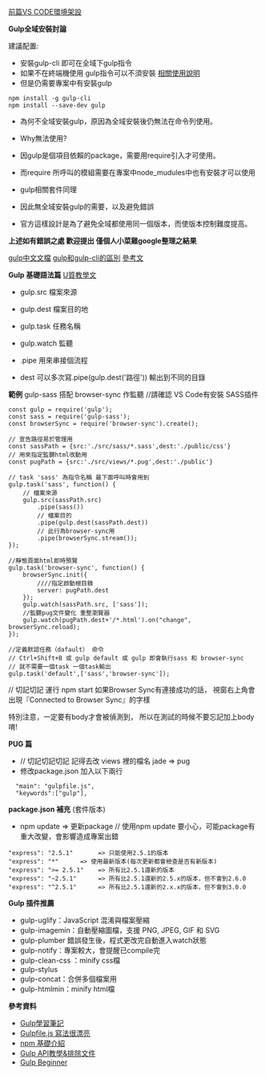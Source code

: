 [前篇VS CODE環境架設](https://ithelp.ithome.com.tw/articles/10192827)

**Gulp全域安裝討論**

建議配置:
* 安裝gulp-cli 即可在全域下gulp指令
* 如果不在終端機使用 gulp指令可以不須安裝 [相關使用說明](https://tangshuang.gitbooks.io/gulp-chinese-guide/content/cli/)
* 但是仍需要專案中有安裝gulp
```
npm install -g gulp-cli
npm install --save-dev gulp
```
* 為何不全域安裝gulp，原因為全域安裝後仍無法在命令列使用。
* Why無法使用?
* 因gulp是個項目依賴的package，需要用require引入才可使用。
* 而require 所呼叫的模組需要在專案中node_mudules中也有安裝才可以使用
* gulp相關套件同理
* 因此無全域安裝gulp的需要，以及避免錯誤

* 官方這樣設計是為了避免全域都使用同一個版本，而使版本控制難度提高。

**上述如有錯誤之處 歡迎提出 僅個人小菜雞google整理之結果**

[gulp中文文檔](https://tangshuang.gitbooks.io/gulp-chinese-guide/content/start/)
[gulp和gulp-cli的區別](https://feizhaojun.com/?p=570)
[參考文](https://www.jianshu.com/p/27ad5ebbd13d)

**Gulp 基礎語法篇**  [U質教學文](http://javascript.ruanyifeng.com/tool/gulp.html)
* gulp.src    檔案來源
* gulp.dest   檔案目的地
* gulp.task   任務名稱
* gulp.watch  監聽
* .pipe 用來串接個流程

* dest 可以多次寫.pipe(gulp.dest('路徑')) 輸出到不同的目錄

**範例** gulp-sass 搭配 browser-sync 作監聽
//請確認 VS Code有安裝 SASS插件
```
const gulp = require('gulp');
const sass = require('gulp-sass');
const browserSync = require('browser-sync').create();

// 宣告路徑易於管理用
const sassPath = {src:'./src/sass/*.sass',dest:'./public/css'}
// 用來指定監聽html改動用 
const pugPath = {src:'./src/views/*.pug',dest:'./public'}

// task 'sass' 為指令名稱 最下面呼叫時會用到
gulp.task('sass', function() {
    // 檔案來源
    gulp.src(sassPath.src)
        .pipe(sass())
        // 檔案目的
        .pipe(gulp.dest(sassPath.dest))
        // 此行為browser-sync用
        .pipe(browserSync.stream());
});

//靜態頁面html即時預覽
gulp.task('browser-sync', function() {
    browserSync.init({
        ////指定啟動根目錄
        server: pugPath.dest
    });
    gulp.watch(sassPath.src, ['sass']);
    //監聽pug文件變化 重整瀏覽器
    gulp.watch(pugPath.dest+'/*.html').on("change", browserSync.reload);
});

//定義默認任務（dafault） 命令
// Ctrl+Shift+B 或 gulp default 或 gulp 即會執行sass 和 browser-sync 
// 就不需要一個task 一個task輸出
gulp.task('default',['sass','browser-sync']); 
```

// 切記切記 運行 npm start
如果Browser Sync有連接成功的話，
視窗右上角會出現『Connected to Browser Sync』的字樣

特別注意，一定要有body才會被偵測到，
所以在測試的時候不要忘記加上body唷!


**PUG 篇**
* // 切記切記切記 記得去改 views 裡的檔名 jade => pug
* 修改package.json 加入以下兩行
```
  "main": "gulpfile.js",
  "keywords":["gulp"],
```

**package.json 補充** (套件版本)
* npm update =>  更新package
// 使用npm update 要小心，可能package有重大改變，會影響造成專案出錯
```
"express": "2.5.1"       => 只能使用2.5.1的版本
"express": "*"      => 使用最新版本(每次更新都會檢查是否有新版本)
"express": ">= 2.5.1"    => 所有比2.5.1還新的版本
"express": "~2.5.1"      => 所有比2.5.1還新的2.5.x的版本，但不會到2.6.0
"express": "^2.5.1"      => 所有比2.5.1還新的2.x.x的版本，但不會到3.0.0
```

**Gulp 插件推薦**
* gulp-uglify：JavaScript 混淆與檔案壓縮
* gulp-imagemin：自動壓縮圖檔，支援 PNG, JPEG, GIF 和 SVG
* gulp-plumber 錯誤發生後，程式更改完自動進入watch狀態
* gulp-notify：專案較大，會提醒已compile完
* gulp-clean-css ：minify css檔
* gulp-stylus
* gulp-concat：合併多個檔案用
* gulp-htmlmin：minify html檔

**參考資料**
* [Gulp學習筆記](https://kejyuntw.gitbooks.io/gulp-learning-notes/plguins/Tool/Plugins-Tool-browser-sync.html)
* [Gulpfile.js 寫法很漂亮](http://blog.weisite.com.tw/%E5%B7%A5%E5%85%B7%E5%88%86%E4%BA%AB/Gulp%E5%BB%BA%E7%AB%8B%E8%87%AA%E5%B7%B1%E7%9A%84%E8%87%AA%E5%8B%95%E5%8C%96%E7%A8%8B%E5%BA%8F/)
* [npm 基礎介紹](https://dotblogs.com.tw/lapland/2015/07/30/153008)
* [Gulp API教學&排除文件](http://www.siyuweb.com/gulp/3207.html)
* [Gulp Beginner](https://github.com/twtrubiks/Gulp-Beginners-Guide)